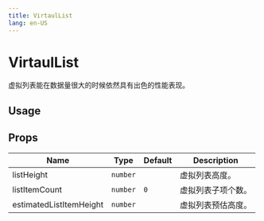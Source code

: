 ```yaml
---
title: VirtaulList
lang: en-US
---
```


# VirtaulList <sup><PlBadge value="New" /></sup>

虚拟列表能在数据量很大的时候依然具有出色的性能表现。

## Usage

<demo src="../../../example/virtual-list/usage.vue"></demo>

## Props

| Name         | Type     | Default | Description               |
| ----------   | -------- | ------- | ------------------------- |
| listHeight    | `number` |         | 虚拟列表高度。   |
| listItemCount | `number` | `0`     | 虚拟列表子项个数。 |
| estimatedListItemHeight  | `number` |    | 虚拟列表预估高度。 |
